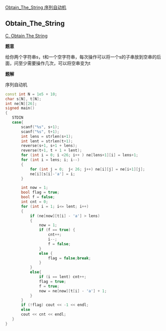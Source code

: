 [Obtain_The_String 序列自动机](#Obtain_The_String)

## Obtain_The_String

[C. Obtain The String](https://codeforces.com/contest/1295/problem/C)

**题意**

给你两个字符串s，t和一个空字符串，每次操作可以将一个s的子串放到空串的后面，问至少需要操作几次，可以将空串变为t

**题解**

序列自动机

 ```c++
 const int N = 1e5 + 10;
char s[N], t[N];
int ne[N][26];
signed main()
{
    STDIN
    case{
        scanf("%s", s+1);
        scanf("%s", t+1);
        int lens = strlen(s+1);
        int lent = strlen(t+1);
        reverse(s+1, s+1 + lens);
        reverse(t+1, t + 1 + lent);
        for (int i = 0; i <26; i++ ) ne[lens+1][i] = lens+1;
        for (int i = lens; i; i--)
        {
            for (int j = 0;  j< 26; j++) ne[i][j] = ne[i+1][j];
            ne[i][s[i]-'a'] = i; 
        }

        int now = 1;
        bool flag = true;
        bool f = false;
        int cnt = 0;
        for (int i = 1; i<= lent; i++)
        {
            if (ne[now][t[i] - 'a'] > lens)
            {
                now = 1;
                if (f == true) {
                    cnt++;
                    i--;
                    f = false;
                }
                else {
                    flag = false;break;
                }
            }
            else{
                if (i == lent) cnt++;
                flag = true;
                f = true;
                now = ne[now][t[i] - 'a'] + 1;
            }
        }
        if (!flag) cout << -1 << endl;
        else
        cout << cnt << endl;
    }
}
 ```
 
